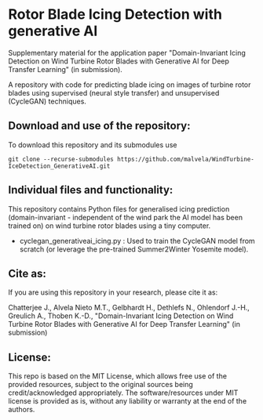 # Rotor Blade Icing Detection with generative AI
Supplementary material for the application paper "Domain-Invariant Icing Detection on Wind Turbine Rotor Blades with Generative AI for Deep Transfer Learning" (in submission).


A repository with code for predicting blade icing on images of turbine rotor blades using supervised (neural style transfer) and unsupervised (CycleGAN) techniques.


## Download and use of the repository:
To download this repository and its submodules use

    git clone --recurse-submodules https://github.com/malvela/WindTurbine-IceDetection_GenerativeAI.git

## Individual files and functionality:
This repository contains Python files for generalised icing prediction (domain-invariant - independent of the wind park the AI model has been trained on) on wind turbine rotor blades using a tiny computer.

- cyclegan_generativeai_icing.py : Used to train the CycleGAN model from scratch (or leverage the pre-trained Summer2Winter Yosemite model).

## Cite as:

If you are using this repository in your research, please cite it as:


Chatterjee J., Alvela Nieto M.T., Gelbhardt H., Dethlefs N., Ohlendorf J.-H., Greulich A., Thoben K.-D., "Domain-Invariant Icing Detection on Wind Turbine Rotor Blades with Generative AI for Deep Transfer Learning" (in submission)
## License:

This repo is based on the MIT License, which allows free use of the provided resources, subject to the original sources being credit/acknowledged appropriately. The software/resources under MIT license is provided as is, without any liability or warranty at the end of the authors.
